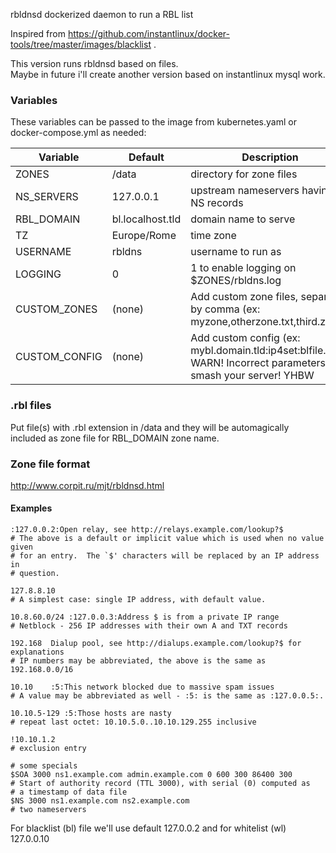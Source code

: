 rbldnsd dockerized daemon to run a RBL list

Inspired from https://github.com/instantlinux/docker-tools/tree/master/images/blacklist .  

This version runs rbldnsd based on files.  
Maybe in future i'll create another version based on instantlinux mysql work.

### Variables

These variables can be passed to the image from kubernetes.yaml or docker-compose.yml as needed:

| Variable | Default | Description |
| -------- | ------- | ----------- |
| ZONES | /data | directory for zone files |
| NS_SERVERS | 127.0.0.1 | upstream nameservers having NS records |
| RBL_DOMAIN | bl.localhost.tld | domain name to serve |
| TZ | Europe/Rome| time zone |
| USERNAME | rbldns | username to run as |
| LOGGING | 0 | 1 to enable logging on $ZONES/rbldns.log |
| CUSTOM_ZONES | (none) | Add custom zone files, separated by comma (ex: myzone,otherzone.txt,third.zone). |
| CUSTOM_CONFIG | (none) | Add custom config (ex: mybl.domain.tld:ip4set:blfile.txt). WARN! Incorrect parameters can smash your server! YHBW |

### .rbl files
Put file(s) with .rbl extension in /data and they will be automagically included as zone file for RBL_DOMAIN zone name.  

### Zone file format
http://www.corpit.ru/mjt/rbldnsd.html

#### Examples
```
:127.0.0.2:Open relay, see http://relays.example.com/lookup?$
# The above is a default or implicit value which is used when no value given
# for an entry.  The `$' characters will be replaced by an IP address in
# question.

127.8.8.10
# A simplest case: single IP address, with default value.

10.8.60.0/24 :127.0.0.3:Address $ is from a private IP range
# Netblock - 256 IP addresses with their own A and TXT records

192.168	 Dialup pool, see http://dialups.example.com/lookup?$ for explanations
# IP numbers may be abbreviated, the above is the same as 192.168.0.0/16

10.10    :5:This network blocked due to massive spam issues
# A value may be abbreviated as well - :5: is the same as :127.0.0.5:.

10.10.5-129	:5:Those hosts are nasty
# repeat last octet: 10.10.5.0..10.10.129.255 inclusive

!10.10.1.2
# exclusion entry

# some specials
$SOA 3000 ns1.example.com admin.example.com 0 600 300 86400 300
# Start of authority record (TTL 3000), with serial (0) computed as
# a timestamp of data file
$NS 3000 ns1.example.com ns2.example.com
# two nameservers
```
For blacklist (bl) file we'll use default 127.0.0.2 and for whitelist (wl) 127.0.0.10

